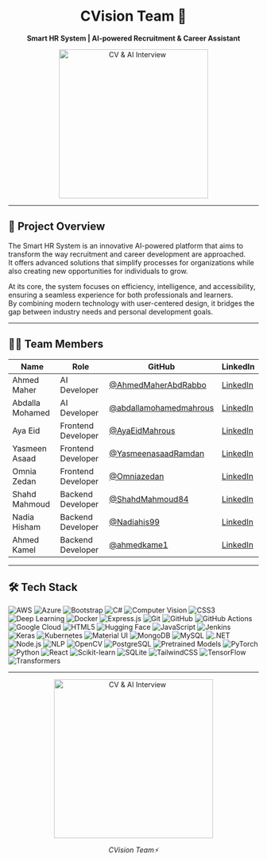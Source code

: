 <h1 align="center">CVision Team 🚀</h1>
<p align="center">
  <strong>Smart HR System | AI-powered Recruitment & Career Assistant</strong>
</p>

<p align="center">
  <img src="https://media.giphy.com/media/v1.Y2lkPTc5MGI3NjExaWR3aTdnMzZmc2k5c3pyZDU0NnQ3bjNiNXgzNnc2ZWQ4bDgyeXNodyZlcD12MV9naWZzX3NlYXJjaCZjdD1n/HsgjWtY85LhXmcSFtZ/giphy.gif" width="300" alt="CV & AI Interview">
</p>

---

## 🌟 Project Overview
The Smart HR System is an innovative AI-powered platform that aims to transform the way recruitment and career development are approached.  
It offers advanced solutions that simplify processes for organizations while also creating new opportunities for individuals to grow.  

At its core, the system focuses on efficiency, intelligence, and accessibility, ensuring a seamless experience for both professionals and learners.  
By combining modern technology with user-centered design, it bridges the gap between industry needs and personal development goals.

---

## 👨‍💻 Team Members

| Name | Role | GitHub | LinkedIn |
|------|------|--------|----------|
| Ahmed Maher | AI Developer | [@AhmedMaherAbdRabbo](https://github.com/AhmedMaherAbdRabbo) | [LinkedIn](https://www.linkedin.com/in/ahmed-maherr/) |
| Abdalla Mohamed | AI Developer | [@abdallamohamedmahrous](https://github.com/abdallamohamedmahrous) | [LinkedIn](https://www.linkedin.com/in/abdalla-mohamed-0193662b1/) |
| Aya Eid | Frontend Developer | [@AyaEidMahrous](https://github.com/AyaEidMahrous) | [LinkedIn](https://www.linkedin.com/in/aya-e-mahrous?utm_source=share&utm_campaign=share_via&utm_content=profile&utm_medium=android_app) |
| Yasmeen Asaad | Frontend Developer | [@YasmeenasaadRamdan](https://github.com/YasmeenasaadRamdan) | [LinkedIn](https://www.linkedin.com/in/yasmeen-asaad-923814356?utm_source=share&utm_campaign=share_via&utm_content=profile&utm_medium=android_app) |
| Omnia Zedan | Frontend Developer | [@Omniazedan](https://github.com/Omniazedan) | [LinkedIn](#) |
| Shahd Mahmoud | Backend Developer | [@ShahdMahmoud84](https://github.com/ShahdMahmoud84) | [LinkedIn](https://www.linkedin.com/in/shahd-mahmoud-32a773263?utm_source=share&utm_campaign=share_via&utm_content=profile&utm_medium=android_app) |
| Nadia Hisham | Backend Developer | [@Nadiahis99](https://github.com/Nadiahis99) | [LinkedIn](https://www.linkedin.com/in/nadia-hisham00?utm_source=share&utm_campaign=share_via&utm_content=profile&utm_medium=android_app) |
| Ahmed Kamel | Backend Developer | [@ahmedkame1](https://github.com/ahmedkame1) | [LinkedIn](https://www.linkedin.com/in/ahmed-kamel-086b65262?utm_source=share&utm_campaign=share_via&utm_content=profile&utm_medium=android_app) |



---
## 🛠 Tech Stack

![AWS](https://img.shields.io/badge/AWS-FF9900?style=for-the-badge&logo=amazon-aws&logoColor=white) 
![Azure](https://img.shields.io/badge/Azure-0078D4?style=for-the-badge&logo=microsoft-azure&logoColor=white) 
![Bootstrap](https://img.shields.io/badge/Bootstrap-563D7C?style=for-the-badge&logo=bootstrap&logoColor=white) 
![C#](https://img.shields.io/badge/C%23-239120?style=for-the-badge&logo=c-sharp&logoColor=white) 
![Computer Vision](https://img.shields.io/badge/Computer_Vision-2980B9?style=for-the-badge&logo=opencv&logoColor=white) 
![CSS3](https://img.shields.io/badge/CSS3-1572B6?style=for-the-badge&logo=css3&logoColor=white) 
![Deep Learning](https://img.shields.io/badge/Deep_Learning-8E44AD?style=for-the-badge&logo=deeplearning.ai&logoColor=white) 
![Docker](https://img.shields.io/badge/Docker-2496ED?style=for-the-badge&logo=docker&logoColor=white) 
![Express.js](https://img.shields.io/badge/Express.js-000000?style=for-the-badge&logo=express&logoColor=white) 
![Git](https://img.shields.io/badge/Git-F05032?style=for-the-badge&logo=git&logoColor=white) 
![GitHub](https://img.shields.io/badge/GitHub-181717?style=for-the-badge&logo=github&logoColor=white) 
![GitHub Actions](https://img.shields.io/badge/GitHub_Actions-2088FF?style=for-the-badge&logo=github-actions&logoColor=white) 
![Google Cloud](https://img.shields.io/badge/Google_Cloud-4285F4?style=for-the-badge&logo=google-cloud&logoColor=white) 
![HTML5](https://img.shields.io/badge/HTML5-E34F26?style=for-the-badge&logo=html5&logoColor=white) 
![Hugging Face](https://img.shields.io/badge/HuggingFace-FFD21E?style=for-the-badge&logo=huggingface&logoColor=black) 
![JavaScript](https://img.shields.io/badge/JavaScript-F7DF1E?style=for-the-badge&logo=javascript&logoColor=black) 
![Jenkins](https://img.shields.io/badge/Jenkins-D24939?style=for-the-badge&logo=jenkins&logoColor=white) 
![Keras](https://img.shields.io/badge/Keras-D00000?style=for-the-badge&logo=keras&logoColor=white) 
![Kubernetes](https://img.shields.io/badge/Kubernetes-326CE5?style=for-the-badge&logo=kubernetes&logoColor=white) 
![Material UI](https://img.shields.io/badge/Material_UI-007FFF?style=for-the-badge&logo=mui&logoColor=white) 
![MongoDB](https://img.shields.io/badge/MongoDB-47A248?style=for-the-badge&logo=mongodb&logoColor=white) 
![MySQL](https://img.shields.io/badge/MySQL-4479A1?style=for-the-badge&logo=mysql&logoColor=white) 
![.NET](https://img.shields.io/badge/.NET-512BD4?style=for-the-badge&logo=dotnet&logoColor=white) 
![Node.js](https://img.shields.io/badge/Node.js-43853D?style=for-the-badge&logo=node.js&logoColor=white) 
![NLP](https://img.shields.io/badge/NLP-FF6F61?style=for-the-badge&logo=databricks&logoColor=white) 
![OpenCV](https://img.shields.io/badge/OpenCV-27338e?style=for-the-badge&logo=opencv&logoColor=white) 
![PostgreSQL](https://img.shields.io/badge/PostgreSQL-336791?style=for-the-badge&logo=postgresql&logoColor=white) 
![Pretrained Models](https://img.shields.io/badge/Pretrained_Models-16A085?style=for-the-badge&logo=github&logoColor=white) 
![PyTorch](https://img.shields.io/badge/PyTorch-EE4C2C?style=for-the-badge&logo=pytorch&logoColor=white) 
![Python](https://img.shields.io/badge/Python-3776AB?style=for-the-badge&logo=python&logoColor=white) 
![React](https://img.shields.io/badge/React-20232A?style=for-the-badge&logo=react&logoColor=61DAFB) 
![Scikit-learn](https://img.shields.io/badge/Scikit_learn-F7931E?style=for-the-badge&logo=scikit-learn&logoColor=white) 
![SQLite](https://img.shields.io/badge/SQLite-07405E?style=for-the-badge&logo=sqlite&logoColor=white) 
![TailwindCSS](https://img.shields.io/badge/Tailwind_CSS-38B2AC?style=for-the-badge&logo=tailwind-css&logoColor=white) 
![TensorFlow](https://img.shields.io/badge/TensorFlow-FF6F00?style=for-the-badge&logo=tensorflow&logoColor=white) 
![Transformers](https://img.shields.io/badge/Transformers-FF9E0F?style=for-the-badge&logo=transformers&logoColor=white) 

---

<p align="center">
  <img src="https://media.giphy.com/media/v1.Y2lkPTc5MGI3NjExaWR3aTdnMzZmc2k5c3pyZDU0NnQ3bjNiNXgzNnc2ZWQ4bDgyeXNodyZlcD12MV9naWZzX3NlYXJjaCZjdD1n/LMh7cCPinmjCYBkMxG/giphy.gif" width="320" alt="CV & AI Interview">
</p>

<p align="center">
  <em> CVision Team⚡</em>
</p>
